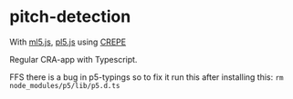 # pitch-detection

With [ml5.js](https://github.com/ml5js/ml5-library), [pl5.js](https://p5js.org/) using [CREPE](https://github.com/marl/crepe)

Regular CRA-app with Typescript.

FFS there is a bug in p5-typings so to fix it run this after installing this: `rm node_modules/p5/lib/p5.d.ts`